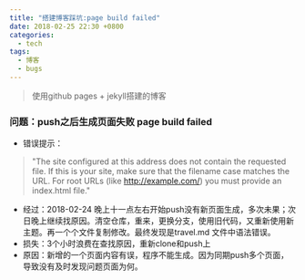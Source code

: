 ```yaml
---
title: "搭建博客踩坑:page build failed"
date: 2018-02-25 22:30 +0800
categories:
  - tech
tags:
  - 博客
  - bugs
---
```

>使用github pages + jekyll搭建的博客

### 问题：push之后生成页面失败 page build failed

- 错误提示：
>"The site configured at this address does not contain the requested file.
If this is your site, make sure that the filename case matches the URL.
For root URLs (like http://example.com/) you must provide an index.html file."

- 经过：2018-02-24 晚上十一点左右开始push没有新页面生成，多次未果；次日晚上继续找原因。清空仓库，重来，更换分支，使用旧代码，又重新使用新主题。再一个个文件复制修改。最终发现是travel.md 文件中语法错误。
- 损失：3个小时浪费在查找原因，重新clone和push上
- 原因：新增的一个页面内容有误，程序不能生成。因为同期push多个页面，导致没有及时发现问题页面为何。
